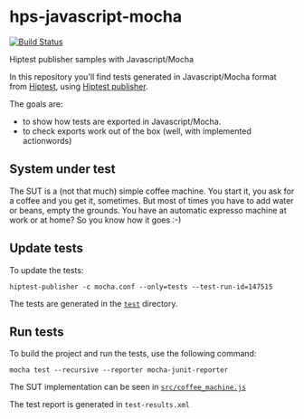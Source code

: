 # hps-javascript-mocha

[![Build Status](https://travis-ci.org/donfouetplatini/hps-javascript-mocha.svg?branch=master)](https://travis-ci.org/donfouetplatini/hps-javascript-mocha)

Hiptest publisher samples with Javascript/Mocha

In this repository you'll find tests generated in Javascript/Mocha format from [Hiptest](https://hiptest.net), using [Hiptest publisher](https://github.com/hiptest/hiptest-publisher).

The goals are:

 * to show how tests are exported in Javascript/Mocha.
 * to check exports work out of the box (well, with implemented actionwords)

System under test
------------------

The SUT is a (not that much) simple coffee machine. You start it, you ask for a coffee and you get it, sometimes. But most of times you have to add water or beans, empty the grounds. You have an automatic expresso machine at work or at home? So you know how it goes :-)

Update tests
-------------


To update the tests:

    hiptest-publisher -c mocha.conf --only=tests --test-run-id=147515

The tests are generated in the [``test``](https://github.com/donfouetplatini/hps-javascript-mocha/tree/master/test) directory.

Run tests
---------


To build the project and run the tests, use the following command:

    mocha test --recursive --reporter mocha-junit-reporter

The SUT implementation can be seen in [``src/coffee_machine.js``](https://github.com/donfouetplatini/hps-javascript-mocha/tree/master/src/coffee_machine.js)

The test report is generated in ```test-results.xml```
